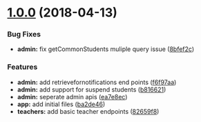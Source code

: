 <a name="1.0.0"></a>
# [1.0.0](https://github.com/warapitiya/teachers-api/compare/ba2de46...v1.0.0) (2018-04-13)


### Bug Fixes

* **admin:** fix getCommonStudents muliple query issue ([8bfef2c](https://github.com/warapitiya/teachers-api/commit/8bfef2c))


### Features

* **admin:** add retrievefornotifications end points ([f6f97aa](https://github.com/warapitiya/teachers-api/commit/f6f97aa))
* **admin:** add support for suspend students ([b816621](https://github.com/warapitiya/teachers-api/commit/b816621))
* **admin:** seperate admin apis ([ea7e8ec](https://github.com/warapitiya/teachers-api/commit/ea7e8ec))
* **app:** add initial files ([ba2de46](https://github.com/warapitiya/teachers-api/commit/ba2de46))
* **teachers:** add basic teacher endpoints ([82659f8](https://github.com/warapitiya/teachers-api/commit/82659f8))



